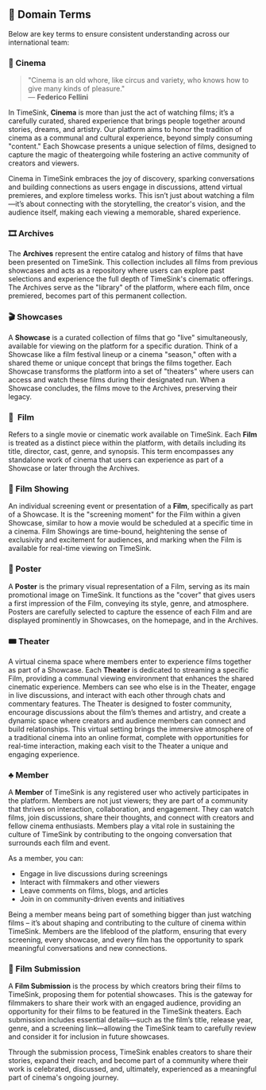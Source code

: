 ## 📖 Domain Terms

Below are key terms to ensure consistent understanding across our international team:

### 🎥 Cinema

> "Cinema is an old whore, like circus and variety, who knows how to give many kinds of pleasure."  
> — **Federico Fellini**

In TimeSink, **Cinema** is more than just the act of watching films; it’s a carefully curated, shared experience that brings people together around stories, dreams, and artistry. Our platform aims to honor the tradition of cinema as a communal and cultural experience, beyond simply consuming "content." Each Showcase presents a unique selection of films, designed to capture the magic of theatergoing while fostering an active community of creators and viewers.

Cinema in TimeSink embraces the joy of discovery, sparking conversations and building connections as users engage in discussions, attend virtual premieres, and explore timeless works. This isn’t just about watching a film—it’s about connecting with the storytelling, the creator's vision, and the audience itself, making each viewing a memorable, shared experience.

### 🎞 Archives

The **Archives** represent the entire catalog and history of films that have been presented on TimeSink. This collection includes all films from previous showcases and acts as a repository where users can explore past selections and experience the full depth of TimeSink's cinematic offerings. The Archives serve as the "library" of the platform, where each film, once premiered, becomes part of this permanent collection.

### 🎬 Showcases

A **Showcase** is a curated collection of films that go "live" simultaneously, available for viewing on the platform for a specific duration. Think of a Showcase like a film festival lineup or a cinema "season," often with a shared theme or unique concept that brings the films together. Each Showcase transforms the platform into a set of "theaters" where users can access and watch these films during their designated run. When a Showcase concludes, the films move to the Archives, preserving their legacy.

### 🎥 ️ Film

Refers to a single movie or cinematic work available on TimeSink. Each **Film** is treated as a distinct piece within the platform, with details including its title, director, cast, genre, and synopsis. This term encompasses any standalone work of cinema that users can experience as part of a Showcase or later through the Archives.

### 🍿 Film Showing

An individual screening event or presentation of a **Film**, specifically as part of a Showcase. It is the "screening moment" for the Film within a given Showcase, similar to how a movie would be scheduled at a specific time in a cinema. Film Showings are time-bound, heightening the sense of exclusivity and excitement for audiences, and marking when the Film is available for real-time viewing on TimeSink.

### 🎨 Poster

A **Poster** is the primary visual representation of a Film, serving as its main promotional image on TimeSink. It functions as the "cover" that gives users a first impression of the Film, conveying its style, genre, and atmosphere. Posters are carefully selected to capture the essence of each Film and are displayed prominently in Showcases, on the homepage, and in the Archives.

### 🎟️ Theater

A virtual cinema space where members enter to experience films together as part of a Showcase. Each **Theater** is dedicated to streaming a specific Film, providing a communal viewing environment that enhances the shared cinematic experience. Members can see who else is in the Theater, engage in live discussions, and interact with each other through chats and commentary features. The Theater is designed to foster community, encourage discussions about the film’s themes and artistry, and create a dynamic space where creators and audience members can connect and build relationships. This virtual setting brings the immersive atmosphere of a traditional cinema into an online format, complete with opportunities for real-time interaction, making each visit to the Theater a unique and engaging experience.

### ♣️ Member

A **Member** of TimeSink is any registered user who actively participates in the platform. Members are not just viewers; they are part of a community that thrives on interaction, collaboration, and engagement. They can watch films, join discussions, share their thoughts, and connect with creators and fellow cinema enthusiasts. Members play a vital role in sustaining the culture of TimeSink by contributing to the ongoing conversation that surrounds each film and event.

As a member, you can:

- Engage in live discussions during screenings
- Interact with filmmakers and other viewers
- Leave comments on films, blogs, and articles
- Join in on community-driven events and initiatives

Being a member means being part of something bigger than just watching films – it’s about shaping and contributing to the culture of cinema within TimeSink. Members are the lifeblood of the platform, ensuring that every screening, every showcase, and every film has the opportunity to spark meaningful conversations and new connections.

### 📼 Film Submission

A **Film Submission** is the process by which creators bring their films to TimeSink, proposing them for potential showcases. This is the gateway for filmmakers to share their work with an engaged audience, providing an opportunity for their films to be featured in the TimeSink theaters. Each submission includes essential details—such as the film’s title, release year, genre, and a screening link—allowing the TimeSink team to carefully review and consider it for inclusion in future showcases.

Through the submission process, TimeSink enables creators to share their stories, expand their reach, and become part of a community where their work is celebrated, discussed, and, ultimately, experienced as a meaningful part of cinema's ongoing journey.
